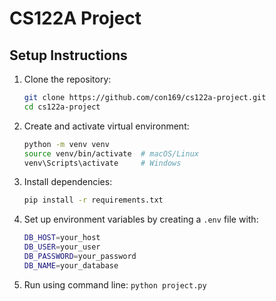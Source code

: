 # CS122A Project

## Setup Instructions

1. Clone the repository:
    ```sh
    git clone https://github.com/con169/cs122a-project.git
    cd cs122a-project
    ```
2. Create and activate virtual environment:
    ```sh
    python -m venv venv
    source venv/bin/activate  # macOS/Linux
    venv\Scripts\activate     # Windows
    ```

3. Install dependencies:
    ```sh
    pip install -r requirements.txt
    ```

4. Set up environment variables by creating a `.env` file with:
    ```sh
    DB_HOST=your_host
    DB_USER=your_user
    DB_PASSWORD=your_password
    DB_NAME=your_database
    ```

5. Run using command line:
``` python project.py ```